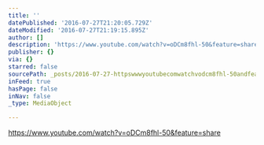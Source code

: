 ```yaml
---
title: ''
datePublished: '2016-07-27T21:20:05.729Z'
dateModified: '2016-07-27T21:19:15.895Z'
author: []
description: 'https://www.youtube.com/watch?v=oDCm8fhl-50&feature=share'
publisher: {}
via: {}
starred: false
sourcePath: _posts/2016-07-27-httpswwwyoutubecomwatchvodcm8fhl-50andfeatureshare.md
inFeed: true
hasPage: false
inNav: false
_type: MediaObject

---
```

https://www.youtube.com/watch?v=oDCm8fhl-50&feature=share